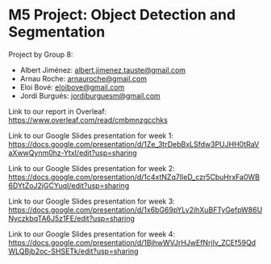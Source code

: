 # M5 Project: Object Detection and Segmentation

Project by Group 8:
- Albert Jiménez: albert.jimenez.tauste@gmail.com
- Arnau Roche: arnauroche@gmail.com
- Eloi Bové: eloibove@gmail.com
- Jordi Burgués: jordiburguesm@gmail.com

Link to our report in Overleaf: 
https://www.overleaf.com/read/cmbmnzgcchks

Link to our Google Slides presentation for week 1:
https://docs.google.com/presentation/d/1Ze_3trDebBxLSfdw3PUJHH0tRaVaXwwQynm0hz-YtxI/edit?usp=sharing

Link to our Google Slides presentation for week 2:
https://docs.google.com/presentation/d/1c4xtNZq7lIeD_czr5CbuHrxFa0WB6DYtZoJ2jGCYuqI/edit?usp=sharing

Link to our Google Slides presentation for week 3:
https://docs.google.com/presentation/d/1x6bG69pYLy2ihXuBFTyGefpW86UNyczkbqTA6J5z1FE/edit?usp=sharing

Link to our Google Slides presentation for week 4:
https://docs.google.com/presentation/d/1BjhwWVJrHJwEfNrjIv_ZCEf59QdWLQBjb2oc-SHSETk/edit?usp=sharing
